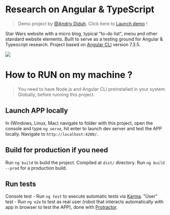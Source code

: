 
# Research on Angular & TypeScript 
> Demo project by [@Andriy Diduh](https://andriydiduh.netlify.app/). Click here to [Launch demo](https://andriydiduh-angular-app-demo.netlify.app/) !

Star Wars website with a micro blog, typical "to-do list", menu and other standard website elements. Built to serve as a testing ground for Angular & Typescript research. Project based on [Angular CLI](https://github.com/angular/angular-cli) version 7.3.5.

[![](https://i.ibb.co/tJH2nv3/angular-app-r-by-andriy-diduh-software-engineer.png)](https://andriydiduh-angular-app-demo.netlify.app/)


# How to RUN on my machine ?
> You need to have Node.js and Angular CLI preinstalled in your system Globally, before running this project.

## Launch APP locally

In (Windows, Linux, Mac) navigate to folder with this project, open the console and type `ng serve`, hit enter to launch dev server and test the APP locally. Navigate to `http://localhost:4200/`. 

## Build for production if you need

Run `ng build` to build the project. Compiled at `dist/` directory. 
Run `ng build --prod` for a production build.

## Run tests

Console test - Run `ng test` to execute automatic tests via [Karma](https://karma-runner.github.io).
"User" test - Run `ng e2e` to test as real user (robot that interacts automatically with app in browser to test the APP), done with [Protractor](http://www.protractortest.org/).
